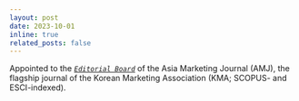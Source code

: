 ```yaml
---
layout: post
date: 2023-10-01
inline: true
related_posts: false
---
```


Appointed to the [_`Editorial Board`_](https://amj.kma.re.kr/journal/editorialboard.html) of the Asia Marketing Journal (AMJ), the flagship journal of the Korean Marketing Association (KMA; SCOPUS- and ESCI-indexed).
